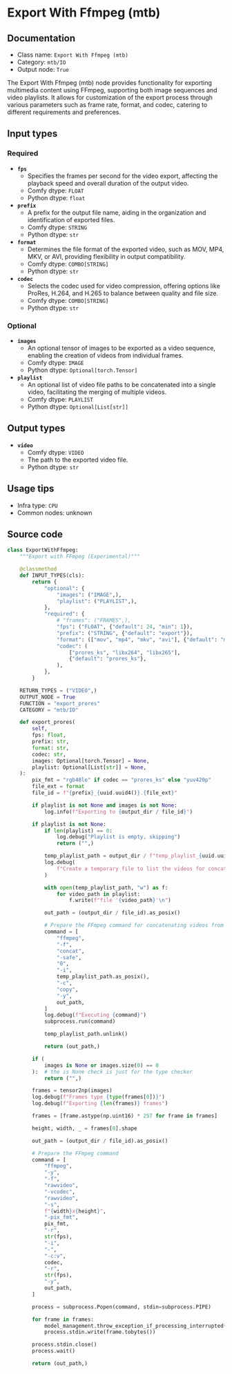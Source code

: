 # Export With Ffmpeg (mtb)
## Documentation
- Class name: `Export With Ffmpeg (mtb)`
- Category: `mtb/IO`
- Output node: `True`

The Export With Ffmpeg (mtb) node provides functionality for exporting multimedia content using FFmpeg, supporting both image sequences and video playlists. It allows for customization of the export process through various parameters such as frame rate, format, and codec, catering to different requirements and preferences.
## Input types
### Required
- **`fps`**
    - Specifies the frames per second for the video export, affecting the playback speed and overall duration of the output video.
    - Comfy dtype: `FLOAT`
    - Python dtype: `float`
- **`prefix`**
    - A prefix for the output file name, aiding in the organization and identification of exported files.
    - Comfy dtype: `STRING`
    - Python dtype: `str`
- **`format`**
    - Determines the file format of the exported video, such as MOV, MP4, MKV, or AVI, providing flexibility in output compatibility.
    - Comfy dtype: `COMBO[STRING]`
    - Python dtype: `str`
- **`codec`**
    - Selects the codec used for video compression, offering options like ProRes, H.264, and H.265 to balance between quality and file size.
    - Comfy dtype: `COMBO[STRING]`
    - Python dtype: `str`
### Optional
- **`images`**
    - An optional tensor of images to be exported as a video sequence, enabling the creation of videos from individual frames.
    - Comfy dtype: `IMAGE`
    - Python dtype: `Optional[torch.Tensor]`
- **`playlist`**
    - An optional list of video file paths to be concatenated into a single video, facilitating the merging of multiple videos.
    - Comfy dtype: `PLAYLIST`
    - Python dtype: `Optional[List[str]]`
## Output types
- **`video`**
    - Comfy dtype: `VIDEO`
    - The path to the exported video file.
    - Python dtype: `str`
## Usage tips
- Infra type: `CPU`
- Common nodes: unknown


## Source code
```python
class ExportWithFfmpeg:
    """Export with FFmpeg (Experimental)"""

    @classmethod
    def INPUT_TYPES(cls):
        return {
            "optional": {
                "images": ("IMAGE",),
                "playlist": ("PLAYLIST",),
            },
            "required": {
                # "frames": ("FRAMES",),
                "fps": ("FLOAT", {"default": 24, "min": 1}),
                "prefix": ("STRING", {"default": "export"}),
                "format": (["mov", "mp4", "mkv", "avi"], {"default": "mov"}),
                "codec": (
                    ["prores_ks", "libx264", "libx265"],
                    {"default": "prores_ks"},
                ),
            },
        }

    RETURN_TYPES = ("VIDEO",)
    OUTPUT_NODE = True
    FUNCTION = "export_prores"
    CATEGORY = "mtb/IO"

    def export_prores(
        self,
        fps: float,
        prefix: str,
        format: str,
        codec: str,
        images: Optional[torch.Tensor] = None,
        playlist: Optional[List[str]] = None,
    ):
        pix_fmt = "rgb48le" if codec == "prores_ks" else "yuv420p"
        file_ext = format
        file_id = f"{prefix}_{uuid.uuid4()}.{file_ext}"

        if playlist is not None and images is not None:
            log.info(f"Exporting to {output_dir / file_id}")

        if playlist is not None:
            if len(playlist) == 0:
                log.debug("Playlist is empty, skipping")
                return ("",)

            temp_playlist_path = output_dir / f"temp_playlist_{uuid.uuid4()}.txt"
            log.debug(
                f"Create a temporary file to list the videos for concatenation to {temp_playlist_path}"
            )

            with open(temp_playlist_path, "w") as f:
                for video_path in playlist:
                    f.write(f"file '{video_path}'\n")

            out_path = (output_dir / file_id).as_posix()

            # Prepare the FFmpeg command for concatenating videos from the playlist
            command = [
                "ffmpeg",
                "-f",
                "concat",
                "-safe",
                "0",
                "-i",
                temp_playlist_path.as_posix(),
                "-c",
                "copy",
                "-y",
                out_path,
            ]
            log.debug(f"Executing {command}")
            subprocess.run(command)

            temp_playlist_path.unlink()

            return (out_path,)

        if (
            images is None or images.size(0) == 0
        ):  # the is None check is just for the type checker
            return ("",)

        frames = tensor2np(images)
        log.debug(f"Frames type {type(frames[0])}")
        log.debug(f"Exporting {len(frames)} frames")

        frames = [frame.astype(np.uint16) * 257 for frame in frames]

        height, width, _ = frames[0].shape

        out_path = (output_dir / file_id).as_posix()

        # Prepare the FFmpeg command
        command = [
            "ffmpeg",
            "-y",
            "-f",
            "rawvideo",
            "-vcodec",
            "rawvideo",
            "-s",
            f"{width}x{height}",
            "-pix_fmt",
            pix_fmt,
            "-r",
            str(fps),
            "-i",
            "-",
            "-c:v",
            codec,
            "-r",
            str(fps),
            "-y",
            out_path,
        ]

        process = subprocess.Popen(command, stdin=subprocess.PIPE)

        for frame in frames:
            model_management.throw_exception_if_processing_interrupted()
            process.stdin.write(frame.tobytes())

        process.stdin.close()
        process.wait()

        return (out_path,)

```

